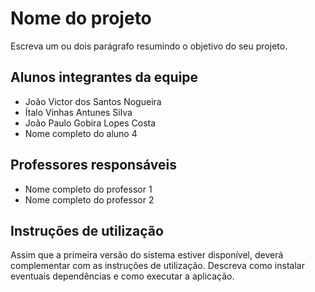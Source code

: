 # Nome do projeto
Escreva um ou dois  parágrafo resumindo o objetivo do seu projeto.

## Alunos integrantes da equipe

* João Victor dos Santos Nogueira
* Ítalo Vinhas Antunes Silva
* João Paulo Gobira Lopes Costa
* Nome completo do aluno 4

## Professores responsáveis

* Nome completo do professor 1
* Nome completo do professor 2

## Instruções de utilização

Assim que a primeira versão do sistema estiver disponível, deverá complementar com as instruções de utilização. Descreva como instalar eventuais dependências e como executar a aplicação.
